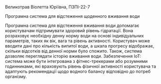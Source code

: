Великотрав Віолетта Юріївна, ПЗПІ-22-7

Програмна система для відстеження щоденного вживання води

Програмна система для відстеження вживання води допомагає користувачам підтримувати здоровий рівень гідратації. Вона розраховує необхідну денну норму води на основі індивідуальних параметрів, таких як вік, вага та рівень активності. Користувач може вводити дані про кількість випитої води, а шкала прогресу відображає, скільки відсотків від денної норми було спожито. Також, система дозволяє переглядати історію вживання води. Забезпечення IoT: система може бути інтегрована з фітнес-трекерами або розумними годинниками, які враховують рівень фізичної активності користувача та адаптують рекомендації щодо водного балансу відповідно до потреб організму.
